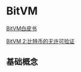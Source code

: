 # BitVM
[BitVM白皮书](https://github.com/tanZiWen/BitVM/blob/master/BitVM%E7%99%BD%E7%9A%AE%E4%B9%A6.md)

[BitVM 2:比特币的无许可验证](https://github.com/tanZiWen/BitVM/blob/master/BitVM%202%3A%E6%AF%94%E7%89%B9%E5%B8%81%E7%9A%84%E6%97%A0%E8%AE%B8%E5%8F%AF%E9%AA%8C%E8%AF%81.md
)

## 基础概念
